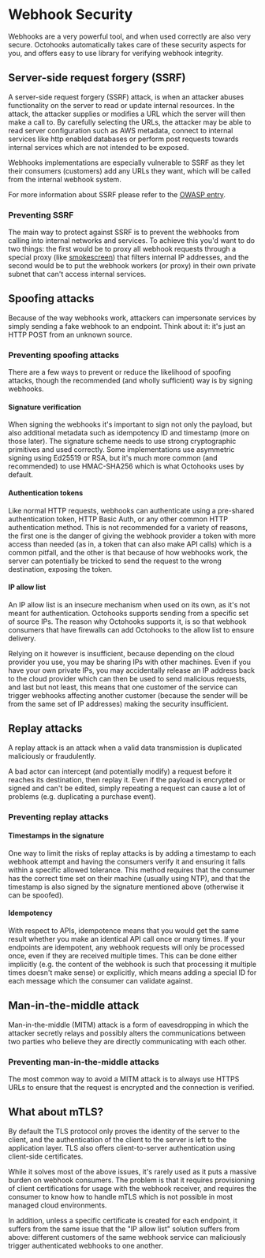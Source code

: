 # Webhook Security

Webhooks are a very powerful tool, and when used correctly are also very secure. Octohooks automatically takes care of these security aspects for you, and offers easy to use library for verifying webhook integrity.

## Server-side request forgery (SSRF)

A server-side request forgery (SSRF) attack, is when an attacker abuses functionality on the server to read or update internal resources. In the attack, the attacker supplies or modifies a URL which the server will then make a call to. By carefully selecting the URLs, the attacker may be able to read server configuration such as AWS metadata, connect to internal services like http enabled databases or perform post requests towards internal services which are not intended to be exposed.

Webhooks implementations are especially vulnerable to SSRF as they let their consumers (customers) add any URLs they want, which will be called from the internal webhook system.

For more information about SSRF please refer to the [OWASP entry](https://owasp.org/www-community/attacks/Server_Side_Request_Forgery).

### Preventing SSRF

The main way to protect against SSRF is to prevent the webhooks from calling into internal networks and services. To achieve this you'd want to do two things: the first would be to proxy all webhook requests through a special proxy (like [smokescreen](https://github.com/stripe/smokescreen)) that filters internal IP addresses, and the second would be to put the webhook workers (or proxy) in their own private subnet that can't access internal services.

## Spoofing attacks

Because of the way webhooks work, attackers can impersonate services by simply sending a fake webhook to an endpoint. Think about it: it's just an HTTP POST from an unknown source.

### Preventing spoofing attacks

There are a few ways to prevent or reduce the likelihood of spoofing attacks, though the recommended (and wholly sufficient) way is by signing webhooks.

#### Signature verification

When signing the webhooks it's important to sign not only the payload, but also additional metadata such as idempotency ID and timestamp (more on those later). The signature scheme needs to use strong cryptographic primitives and used correctly. Some implementations use asymmetric signing using Ed25519 or RSA, but it's much more common (and recommended) to use HMAC-SHA256 which is what Octohooks uses by default.

#### Authentication tokens

Like normal HTTP requests, webhooks can authenticate using a pre-shared authentication token, HTTP Basic Auth, or any other common HTTP authentication method. This is not recommended for a variety of reasons, the first one is the danger of giving the webhook provider a token with more access than needed (as in, a token that can also make API calls) which is a common pitfall, and the other is that because of how webhooks work, the server can potentially be tricked to send the request to the wrong destination, exposing the token.

#### IP allow list

An IP allow list is an insecure mechanism when used on its own, as it's not meant for authentication. Octohooks supports sending from a specific set of source IPs. The reason why Octohooks supports it, is so that webhook consumers that have firewalls can add Octohooks to the allow list to ensure delivery.

Relying on it however is insufficient, because depending on the cloud provider you use, you may be sharing IPs with other machines. Even if you have your own private IPs, you may accidentally release an IP address back to the cloud provider which can then be used to send malicious requests, and last but not least, this means that one customer of the service can trigger webhooks affecting another customer (because the sender will be from the same set of IP addresses) making the security insufficient.

## Replay attacks

A replay attack is an attack when a valid data transmission is duplicated maliciously or fraudulently.

A bad actor can intercept (and potentially modify) a request before it reaches its destination, then replay it. Even if the payload is encrypted or signed and can't be edited, simply repeating a request can cause a lot of problems (e.g. duplicating a purchase event).

### Preventing replay attacks

#### Timestamps in the signature

One way to limit the risks of replay attacks is by adding a timestamp to each webhook attempt and having the consumers verify it and ensuring it falls within a specific allowed tolerance. This method requires that the consumer has the correct time set on their machine (usually using NTP), and that the timestamp is also signed by the signature mentioned above (otherwise it can be spoofed).

#### Idempotency

With respect to APIs, idempotence means that you would get the same result whether you make an identical API call once or many times. If your endpoints are idempotent, any webhook requests will only be processed once, even if they are received multiple times. This can be done either implicitly (e.g. the content of the webhook is such that processing it multiple times doesn't make sense) or explicitly, which means adding a special ID for each message which the consumer can validate against.

## Man-in-the-middle attack

Man-in-the-middle (MITM) attack is a form of eavesdropping in which the attacker secretly relays and possibly alters the communications between two parties who believe they are directly communicating with each other.

### Preventing man-in-the-middle attacks

The most common way to avoid a MITM attack is to always use HTTPS URLs to ensure that the request is encrypted and the connection is verified.

## What about mTLS?

By default the TLS protocol only proves the identity of the server to the client, and the authentication of the client to the server is left to the application layer. TLS also offers client-to-server authentication using client-side certificates.

While it solves most of the above issues, it's rarely used as it puts a massive burden on webhook consumers. The problem is that it requires provisioning of client certifications for usage with the webhook receiver, and requires the consumer to know how to handle mTLS which is not possible in most managed cloud environments.

In addition, unless a specific certificate is created for each endpoint, it suffers from the same issue that the "IP allow list" solution suffers from above: different customers of the same webhook service can maliciously trigger authenticated webhooks to one another.
